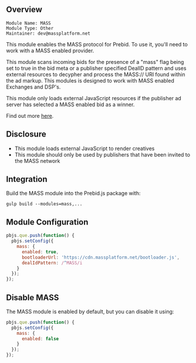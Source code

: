 ## Overview

```
Module Name: MASS
Module Type: Other
Maintainer: dev@massplatform.net
```

This module enables the MASS protocol for Prebid. To use it, you'll need to
work with a MASS enabled provider.

This module scans incoming bids for the presence of a "mass" flag being set to 
true in the bid meta or a publisher specified DealID pattern and uses 
external resources to decypher and process the MASS:// URI found within the ad markup.
This modules is designed to work with MASS enabled Exchanges and DSP's.

This module only loads external JavaScript resources if the publisher ad server has 
selected a MASS enabled bid as a winner. 

Find out more [here](https://massplatform.net).

## Disclosure

- This module loads external JavaScript to render creatives
- This module should only be used by publishers that have been invited to the MASS network

## Integration

Build the MASS module into the Prebid.js package with:

```
gulp build --modules=mass,...
```

## Module Configuration

```js
pbjs.que.push(function() {
  pbjs.setConfig({
    mass: {
      enabled: true,
      bootloaderUrl: 'https://cdn.massplatform.net/bootloader.js',
      dealIdPattern: /^MASS/i
    }
  });
});
```

## Disable MASS

The MASS module is enabled by default, but you can disable it using:

```js
pbjs.que.push(function() {
  pbjs.setConfig({
    mass: {
      enabled: false
    }
  });
});
```
